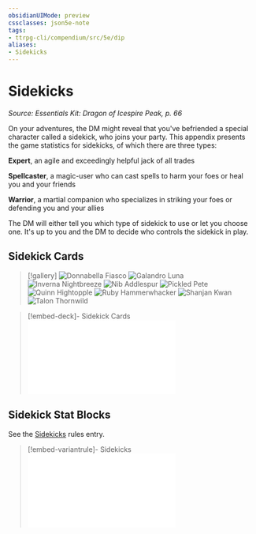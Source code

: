 ```yaml
---
obsidianUIMode: preview
cssclasses: json5e-note
tags:
- ttrpg-cli/compendium/src/5e/dip
aliases:
- Sidekicks
---
```

# Sidekicks
*Source: Essentials Kit: Dragon of Icespire Peak, p. 66* 

On your adventures, the DM might reveal that you've befriended a special character called a sidekick, who joins your party. This appendix presents the game statistics for sidekicks, of which there are three types:

**Expert**, an agile and exceedingly helpful jack of all trades

**Spellcaster**, a magic-user who can cast spells to harm your foes or heal you and your friends

**Warrior**, a martial companion who specializes in striking your foes or defending you and your allies

The DM will either tell you which type of sidekick to use or let you choose one. It's up to you and the DM to decide who controls the sidekick in play.

## Sidekick Cards

> [!gallery]
> ![Donnabella Fiasco](/3-Mechanics/CLI/Compendium/adventures/essentials-kit-dragon-of-icespire-peak/img/056-ynkgo-donnabella.webp#gallery)
> ![Galandro Luna](/3-Mechanics/CLI/Compendium/adventures/essentials-kit-dragon-of-icespire-peak/img/057-leeom-galandro.webp#gallery)
> ![Inverna Nightbreeze](/3-Mechanics/CLI/Compendium/adventures/essentials-kit-dragon-of-icespire-peak/img/058-l3v6r-inverna.webp#gallery)
> ![Nib Addlespur](/3-Mechanics/CLI/Compendium/adventures/essentials-kit-dragon-of-icespire-peak/img/059-3krsm-nib.webp#gallery)
> ![Pickled Pete](/3-Mechanics/CLI/Compendium/adventures/essentials-kit-dragon-of-icespire-peak/img/060-pu4f2-pete.webp#gallery)
> ![Quinn Hightopple](/3-Mechanics/CLI/Compendium/adventures/essentials-kit-dragon-of-icespire-peak/img/061-gttxp-quinn.webp#gallery)
> ![Ruby Hammerwhacker](/3-Mechanics/CLI/Compendium/adventures/essentials-kit-dragon-of-icespire-peak/img/062-1qyge-ruby.webp#gallery)
> ![Shanjan Kwan](/3-Mechanics/CLI/Compendium/adventures/essentials-kit-dragon-of-icespire-peak/img/063-nemem-shanjan.webp#gallery)
> ![Talon Thornwild](/3-Mechanics/CLI/Compendium/adventures/essentials-kit-dragon-of-icespire-peak/img/064-nrqv1-talon.webp#gallery)

> [!embed-deck]- Sidekick Cards
> ![Sidekick Cards](/3-Mechanics/CLI/Compendium/decks/sidekick-cards-dip.md)

## Sidekick Stat Blocks

See the [Sidekicks](/3-Mechanics/CLI/Rules/variant-rules/sidekicks-esk.md) rules entry.

> [!embed-variantrule]- Sidekicks
> ![Sidekicks](/3-Mechanics/CLI/Rules/variant-rules/sidekicks-esk.md)